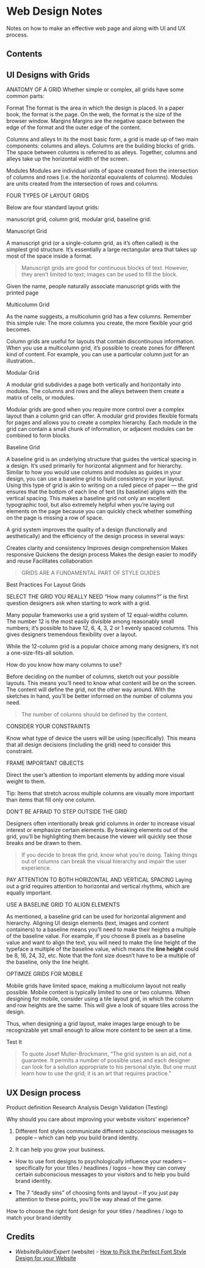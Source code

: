 # Web Design Notes

Notes on how to make an effective web page and along with UI and UX process.

## Contents

## UI Designs with Grids

ANATOMY OF A GRID
Whether simple or complex, all grids have some common parts:

Format
The format is the area in which the design is placed. In a paper book, the format is the page. On the web, the format is the size of the browser window.
Margins
Margins are the negative space between the edge of the format and the outer edge of the content.

Columns and alleys
In its the most basic form, a grid is made up of two main components: columns and alleys. Columns are the building blocks of grids. The space between columns is referred to as alleys. Together, columns and alleys take up the horizontal width of the screen.

Modules
Modules are individual units of space created from the intersection of columns and rows (i.e. the horizontal equivalents of columns). Modules are units created from the intersection of rows and columns.

FOUR TYPES OF LAYOUT GRIDS

Below are four standard layout grids:

manuscript grid,
column grid,
modular grid,
baseline grid.

Manuscript Grid

A manuscript grid (or a single-column grid, as it’s often called) is the simplest grid structure. It’s essentially a large rectangular area that takes up most of the space inside a format.

> Manuscript grids are good for continuous blocks of text. However, they aren’t limited to text; images can be used to fill the block.

Given the name, people naturally associate manuscript grids with the printed page

Multicolumn Grid

As the name suggests, a multicolumn grid has a few columns. Remember this simple rule: The more columns you create, the more flexible your grid becomes.

Column grids are useful for layouts that contain discontinuous information. When you use a multicolumn grid, it’s possible to create zones for different kind of content. For example, you can use a particular column just for an illustration..

Modular Grid

A modular grid subdivides a page both vertically and horizontally into modules. The columns and rows and the alleys between them create a matrix of cells, or modules.

Modular grids are good when you require more control over a complex layout than a column grid can offer. A modular grid provides flexible formats for pages and allows you to create a complex hierarchy. Each module in the grid can contain a small chunk of information, or adjacent modules can be combined to form blocks.

Baseline Grid

A baseline grid is an underlying structure that guides the vertical spacing in a design. It’s used primarily for horizontal alignment and for hierarchy. Similar to how you would use columns and modules as guides in your design, you can use a baseline grid to build consistency in your layout. Using this type of grid is akin to writing on a ruled piece of paper — the grid ensures that the bottom of each line of text (its baseline) aligns with the vertical spacing. This makes a baseline grid not only an excellent typographic tool, but also extremely helpful when you’re laying out elements on the page because you can quickly check whether something on the page is missing a row of space.


A grid system improves the quality of a design (functionally and aesthetically) and the efficiency of the design process in several ways:

Creates clarity and consistency
Improves design comprehension
Makes responsive
Quickens the design process
Makes the design easier to modify and reuse
Facilitates collaboration

> GRIDS ARE A FUNDAMENTAL PART OF STYLE GUIDES

Best Practices For Layout Grids

SELECT THE GRID YOU REALLY NEED
“How many columns?” is the first question designers ask when starting to work with a grid.

Many popular frameworks use a grid system of 12 equal-widths column. The number 12 is the most easily divisible among reasonably small numbers; it’s possible to have 12, 6, 4, 3, 2 or 1 evenly spaced columns. This gives designers tremendous flexibility over a layout.

While the 12-column grid is a popular choice among many designers, it’s not a one-size-fits-all solution.

How do you know how many columns to use?

Before deciding on the number of columns, sketch out your possible layouts. This means you’ll need to know what content will be on the screen. The content will define the grid, not the other way around. With the sketches in hand, you’ll be better informed on the number of columns you need.

> The number of columns should be defined by the content.

CONSIDER YOUR CONSTRAINTS

Know what type of device the users will be using (specifically). This means that all design decisions (including the grid) need to consider this constraint.

FRAME IMPORTANT OBJECTS

Direct the user’s attention to important elements by adding more visual weight to them.

Tip: Items that stretch across multiple columns are visually more important than items that fill only one column.

DON’T BE AFRAID TO STEP OUTSIDE THE GRID

Designers often intentionally break grid columns in order to increase visual interest or emphasize certain elements. By breaking elements out of the grid, you’ll be highlighting them because the viewer will quickly see those breaks and be drawn to them.

> If you decide to break the grid, know what you’re doing. Taking things out of columns can break the visual hierarchy and impair the user experience.

PAY ATTENTION TO BOTH HORIZONTAL AND VERTICAL SPACING
Laying out a grid requires attention to horizontal and vertical rhythms, which are equally important.

USE A BASELINE GRID TO ALIGN ELEMENTS

As mentioned, a baseline grid can be used for horizontal alignment and hierarchy. Aligning UI design elements (text, images and content containers) to a baseline means you’ll need to make their heights a multiple of the baseline value. For example, if you choose 8 pixels as a baseline value and want to align the text, you will need to make the line height of the typeface a multiple of the baseline value, which means the **line height** could be 8, 16, 24, 32, etc. Note that the font size doesn’t have to be a multiple of the baseline, only the line height.

OPTIMIZE GRIDS FOR MOBILE

Mobile grids have limited space, making a multicolumn layout not really possible. Mobile content is typically limited to one or two columns. When designing for mobile, consider using a tile layout grid, in which the column and row heights are the same. This will give a look of square tiles across the design.

Thus, when designing a grid layout, make images large enough to be recognizable yet small enough to allow more content to be seen at a time.

Test It

> To quote Josef Muller-Brockmann, “The grid system is an aid, not a guarantee. It permits a number of possible uses and each designer can look for a solution appropriate to his personal style. But one must learn how to use the grid; it is an art that requires practice.”

## UX Design process

Product definition
Research
Analysis
Design
Validation (Testing)

Why should you care about improving your website visitors’ experience?

1. Different font styles communicate different subconscious messages to people – which can help you build brand identity.

2. It can help you grow your business.

* How to use font designs to psychologically influence your readers – specifically for your titles / headlines / logos – how they can convey certain subconscious messages to your visitors and to help you build brand identity.

* The 7 “deadly sins” of choosing fonts and layout – If you just pay attention to these points, you’ll be way ahead of the game.

How to choose the right font design for your titles / headlines / logo to match your brand identity



## Credits

- _WebsiteBuilderExpert_ (website) - [How to Pick the Perfect Font Style Design for your Website](https://www.websitebuilderexpert.com/designing-websites/pick-best-font-style-for-website/)
